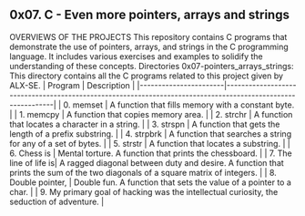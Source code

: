 ## 0x07. C - Even more pointers, arrays and strings

OVERVIEWS OF THE PROJECTS
This repository contains C programs that demonstrate the use of pointers, 
arrays, and strings in the C programming language. It includes various
 exercises and examples to solidify the understanding of these concepts.
Directories
0x07-pointers_arrays_strings: This directory contains all the C programs
 related to this project given by ALX-SE.
| Program               | Description                                                                                                 |
|-----------------------|-------------------------------------------------------------------------------------------------------------|
| 0. memset             | A function that fills memory with a constant byte.                                                          |
| 1. memcpy             | A function that copies memory area.                                                                         |
| 2. strchr             | A function that locates a character in a string.                                                            |
| 3. strspn             | A function that gets the length of a prefix substring.                                                      |
| 4. strpbrk            | A function that searches a string for any of a set of bytes.                                                 |
| 5. strstr             | A function that locates a substring.                                                                        |
| 6. Chess is           | Mental torture. A function that prints the chessboard.                                                      |
| 7. The line of life is| A ragged diagonal between duty and desire. A function that prints the sum of the two diagonals of a square matrix of integers. |
| 8. Double pointer,    | Double fun. A function that sets the value of a pointer to a char.                                          |
| 9. My primary goal of hacking was the intellectual curiosity, the seduction of adventure.                       |

